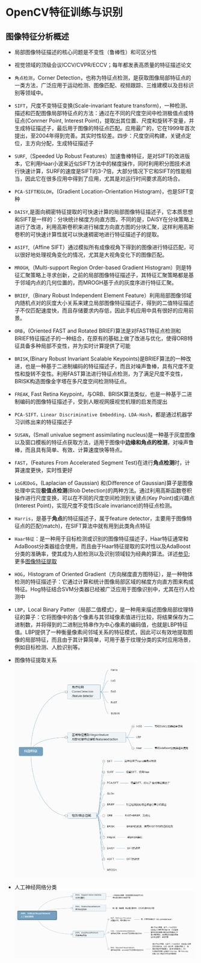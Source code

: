 # OpenCV特征训练与识别

## 图像特征分析概述

* 局部图像特征描述的核心问题是不变性（鲁棒性）和可区分性

* 视觉领域的顶级会议ICCV/CVPR/ECCV；每年都发表高质量的特征描述论文

* `角点检测`，Corner Detection，也称为特征点检测，是获取图像局部特征点的一类方法，广泛应用于运动检测、图像匹配、视频跟踪、三维建模以及目标识别等领域中。

* `SIFT`，尺度不变特征变换(Scale-invariant feature transform)，一种检测、描述和匹配图像局部特征点的方法：通过在不同的尺度空间中检测极值点或特征点(Conrner Point, Interest Point)，提取出其位置、尺度和旋转不变量，并生成特征描述子，最后用于图像的特征点匹配。应用最广的，它在1999年首次提出，至2004年得到完善。其实时性较差。四步：尺度空间构建，关键点定位，主方向分配，生成特征描述子

* `SURF`,（Speeded Up Robust Features）加速鲁棒特征，是对SIFT的改进版本，它利用Haar小波来近似SIFT方法中的梯度操作，同时利用积分图技术进行快速计算，SURF的速度是SIFT的3-7倍，大部分情况下它和SIFT的性能相当，因此它在很多应用中得到了应用，尤其是对运行时间要求高的场合。

* `PCA-SIFT和GLOH`，(Gradient Location-Orientation Histogram)，也是SIFT变种

* `DAISY`,是面向稠密特征提取的可快速计算的局部图像特征描述子，它本质思想和SIFT是一样的：分块统计梯度方向直方图，不同的是，DAISY在分块策略上进行了改进，利用高斯卷积来进行梯度方向直方图的分块汇聚，这样利用高斯卷积的可快速计算性就可以快速稠密地进行特征描述子的提取。

* `ASIFT`,（Affine SIFT）通过模拟所有成像视角下得到的图像进行特征匹配，可以很好地处理视角变化的情况，尤其是大视角变化下的图像匹配。

* `MROGH`,（Multi-support Region Order-based Gradient Histogram）则是特征汇聚策略上寻求创新，之前的局部图像特征描述子，其特征汇聚策略都是基于邻域内点的几何位置的，而MROGH基于点的灰度序进行特征汇聚。

* `BRIEF`,（Binary Robust Independent Element Feature）利用局部图像邻域内随机点对的灰度大小关系来建立局部图像特征描述子，得到的二值特征描述子不仅匹配速度快，而且存储要求内存低，因此手机应用中具有很好的应用前景。

* `ORB`，(Oriented FAST and Rotated BRIEF)算法是对FAST特征点检测和BRIEF特征描述子的一种结合，在原有的基础上做了改进与优化，使得ORB特征具备多种局部不变性，并为实时计算提供了可能

* `BRISK`,(Binary Robust Invariant Scalable Keypoints)是BRIEF算法的一种改进，也是一种基于二进制编码的特征描述子，而且对噪声鲁棒，具有尺度不变性和旋转不变性。利用FAST算法进行特征点检测，为了满足尺度不变性，BRISK构造图像金字塔在多尺度空间检测特征点。

* `FREAK`, Fast Retina Keypoint，与ORB、BRISK算法类似，也是一种基于二进制编码的图像特征描述子，受到人眼视网膜视觉机理的启发而提出

* `PCA-SIFT，Linear Discriminative Embedding，LDA-Hash`，都是通过机器学习训练出来的特征描述子

* `SUSAN`，(Small univalue segment assimilating nucleus)是一种基于灰度图像以及窗口模板的特征点获取方法，适用于图像中**边缘和角点的检测**，对噪声鲁棒，而且具有简单、有效、计算速度快等特点。

* `FAST`，(Features From Accelerated Segment Test)在进行**角点检测**时，计算速度更快，实时性更好

* `LoG和DoG`，(Laplacian of Gaussian) 和(Difference of Gaussian)算子是图像处理中实现**极值点检测**(Blob Detection)的两种方法。通过利用高斯函数卷积操作进行尺度变换，可以在不同的尺度空间检测到关键点(Key Point)或兴趣点(Interest Point)，实现尺度不变性(Scale invariance)的特征点检测。

* `Harris`，是基于**角点**的特征描述子，属于feature detector，主要用于图像特征点的匹配(match)，在SIFT算法中就有用到此类角点特征

* `Haar特征`：是一种用于目标检测或识别的图像特征描述子，Haar特征通常和AdaBoost分类器组合使用，而且由于Haar特征提取的实时性以及AdaBoost分类的准确率，使其成为人脸检测以及识别领域较为经典的算法。详述[参见](https://senitco.github.io/2017/06/15/image-feature-haar/); 更多[图像特征提取](https://senitco.github.io/categories/Algorithm/)

* `HOG`，Histogram of Oriented Gradient（方向梯度直方图特征），是一种物体检测的特征描述子：它通过计算和统计图像局部区域的梯度方向直方图来构成特征。Hog特征结合SVM分类器已经被广泛应用于图像识别中，尤其在行人检测中

* `LBP`，Local Binary Patter（局部二值模式），是一种用来描述图像局部纹理特征的算子：它将图像中的各个像素与其邻域像素值进行比较，将结果保存为二进制数，并将得到的二进制比特串作为中心像素的编码值，也就是LBP特征值。LBP提供了一种衡量像素间邻域关系的特征模式，因此可以有效地提取图像的局部特征，而且由于其计算简单，可用于基于纹理分类的实时应用场景，例如目标检测、人脸识别等。

* 图像特征提取关系
    ![图像特征提取分类](./res/图像特征提取.png)

* 人工神经网络分类
    ![人工神经网络分类](./res/神经网络分类.png)
